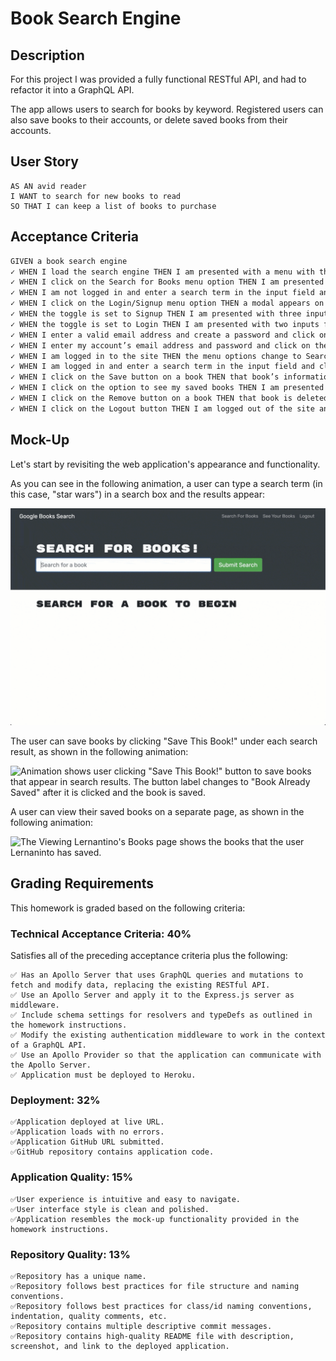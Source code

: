 # Book Search Engine

## Description
For this project I was provided a fully functional RESTful API, and had to refactor it into a GraphQL API.

The app allows users to search for books by keyword. Registered users can also save books to their accounts, or delete saved books from their accounts.


## User Story

```
AS AN avid reader
I WANT to search for new books to read
SO THAT I can keep a list of books to purchase
```


## Acceptance Criteria

```md
GIVEN a book search engine
✓ WHEN I load the search engine THEN I am presented with a menu with the options Search for Books and Login/Signup and an input field to search for books and a submit button
✓ WHEN I click on the Search for Books menu option THEN I am presented with an input field to search for books and a submit button
✓ WHEN I am not logged in and enter a search term in the input field and click the submit button THEN I am presented with several search results, each featuring a book’s title, author, description, image, and a link to that book on the Google Books site
✓ WHEN I click on the Login/Signup menu option THEN a modal appears on the screen with a toggle between the option to log in or sign up
✓ WHEN the toggle is set to Signup THEN I am presented with three inputs for a username, an email address, and a password, and a signup button
✓ WHEN the toggle is set to Login THEN I am presented with two inputs for an email address and a password and login button
✓ WHEN I enter a valid email address and create a password and click on the signup button THEN my user account is created and I am logged in to the site
✓ WHEN I enter my account’s email address and password and click on the login button THEN I the modal closes and I am logged in to the site
✓ WHEN I am logged in to the site THEN the menu options change to Search for Books, an option to see my saved books, and Logout
✓ WHEN I am logged in and enter a search term in the input field and click the submit button THEN I am presented with several search results, each featuring a book’s title, author, description, image, and a link to that book on the Google Books site and a button to save a book to my account
✓ WHEN I click on the Save button on a book THEN that book’s information is saved to my account
✓ WHEN I click on the option to see my saved books THEN I am presented with all of the books I have saved to my account, each featuring the book’s title, author, description, image, and a link to that book on the Google Books site and a button to remove a book from my account
✓ WHEN I click on the Remove button on a book THEN that book is deleted from my saved books list
✓ WHEN I click on the Logout button THEN I am logged out of the site and presented with a menu with the options Search for Books and Login/Signup and an input field to search for books and a submit button  
```

## Mock-Up


Let's start by revisiting the web application's appearance and functionality.

As you can see in the following animation, a user can type a search term (in this case, "star wars") in a search box and the results appear:

![Animation shows "star wars" typed into a search box and books about Star Wars appearing as results.](./Assets/images/21-mern-homework-demo-01.gif)

The user can save books by clicking "Save This Book!" under each search result, as shown in the following animation:

![Animation shows user clicking "Save This Book!" button to save books that appear in search results. The button label changes to "Book Already Saved" after it is clicked and the book is saved.](./Assets/images/21-mern-homework-demo-02.gif)

A user can view their saved books on a separate page, as shown in the following animation:

![The Viewing Lernantino's Books page shows the books that the user Lernaninto has saved.](./Assets/images/21-mern-homework-demo-03.gif)



## Grading Requirements

This homework is graded based on the following criteria:

### Technical Acceptance Criteria: 40%
Satisfies all of the preceding acceptance criteria plus the following:

```
✅ Has an Apollo Server that uses GraphQL queries and mutations to fetch and modify data, replacing the existing RESTful API.
✅ Use an Apollo Server and apply it to the Express.js server as middleware.
✅ Include schema settings for resolvers and typeDefs as outlined in the homework instructions.
✅ Modify the existing authentication middleware to work in the context of a GraphQL API.
✅ Use an Apollo Provider so that the application can communicate with the Apollo Server.
✅ Application must be deployed to Heroku.
```

### Deployment: 32%

```
✅Application deployed at live URL.
✅Application loads with no errors.
✅Application GitHub URL submitted.
✅GitHub repository contains application code.
```

### Application Quality: 15%

```
✅User experience is intuitive and easy to navigate.
✅User interface style is clean and polished.
✅Application resembles the mock-up functionality provided in the homework instructions.
```

### Repository Quality: 13%

```
✅Repository has a unique name.
✅Repository follows best practices for file structure and naming conventions.
✅Repository follows best practices for class/id naming conventions, indentation, quality comments, etc.
✅Repository contains multiple descriptive commit messages.
✅Repository contains high-quality README file with description, screenshot, and link to the deployed application.
```